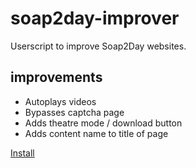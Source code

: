 # soap2day-improver
Userscript to improve Soap2Day websites.

## improvements
- Autoplays videos
- Bypasses captcha page
- Adds theatre mode / download button
- Adds content name to title of page 

[Install](https://github.com/tacohitbox/soap2day-improver/raw/main/soap.user.js)
